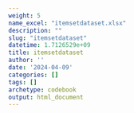 ```yaml
---
weight: 5
name_excel: "itemsetdataset.xlsx"
description: ""
slug: "itemsetdataset"
datetime: 1.7126529e+09
title: itemsetdataset
author: ''
date: '2024-04-09'
categories: []
tags: []
archetype: codebook
output: html_document
---
```


<div class="tabcontent"></div>
